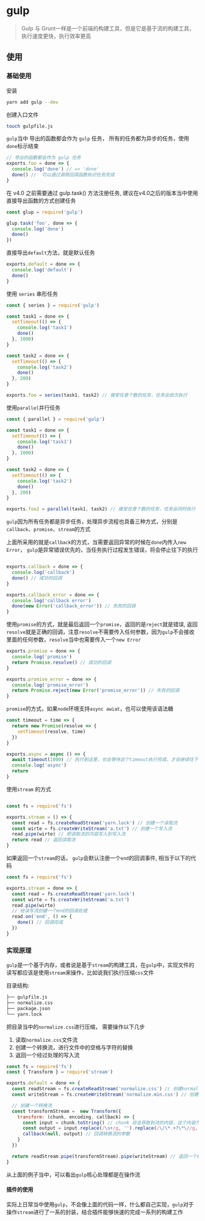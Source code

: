 # gulp

> Gulp 与 Grunt一样是一个前端的构建工具，但是它是基于流的构建工具，执行速度更快，执行效率更高

## 使用

### 基础使用

安装

```bash
yarn add gulp --dev
```

创建入口文件

```bash
touch gulpfile.js
```

`gulp`当中 导出的函数都会作为 `gulp` 任务， 所有的任务都为异步的任务，使用`done`标示结束

```js
// 导出的函数都会作为 gulp 任务
exports.foo = done => {
  console.log('done') // => 'done'
  done() //  可以通过调用回调函数标识任务完成
}
```

在 v4.0 之前需要通过 gulp.task() 方法注册任务, 建议在v4.0之后的版本当中使用直接导出函数的方式创建任务

```js
const glup = require('gulp')

glup.task('foo', done => {
  console.log('done')
  done()
})
```

直接导出`default`方法，就是默认任务

```js
exports.default = done => {
  console.log('default')
  done()
}
```

使用 `series` 串形任务

```js
const { series } = require('gulp')

const task1 = done => {
  setTimeout(() => {
    console.log('task1')
    done()
  }, 1000)
}

const task2 = done => {
  setTimeout(() => {
    console.log('task2')
    done()
  }, 200)
}

exports.foo = series(task1, task2) // 接受任意个数的任务，任务会依次执行
```

使用`parallel`并行任务

```js
const { parallel } = require('gulp')

const task1 = done => {
  setTimeout(() => {
    console.log('task1')
    done()
  }, 1000)
}

const task2 = done => {
  setTimeout(() => {
    console.log('task2')
    done()
  }, 200)
}

exports.foo2 = parallel(task1, task2) // 接受任意个数的任务，任务会同时执行
```

`gulp`因为所有任务都是异步任务，处理异步流程也具备三种方式，分别是`callback`、`promise`、`stream`的方式

上面所采用的就是`callback`的方式，当需要返回异常的时候在`done`内传入`new Error`， `gulp`是异常错误优先的，当任务执行过程发生错误，将会停止往下的执行

```js

exports.callback = done => {
  console.log('callback')
  done() // 成功的回调
}

exports.callback_error = done => {
  console.log('callback error')
  done(new Error('callback_error')) // 失败的回调
}
```

使用`promise`的方式，就是最后返回一个`promise`，返回的是`reject`就是错误, 返回`resolve`就是正确的回调，注意`resolve`不需要传入任何参数，因为`gulp`不会接收里面的任何参数，`resolve`当中也需要传入一个`new Error`

```js
exports.promise = done => {
  console.log('promise')
  return Promise.resolve() // 成功的回调
}

exports.promise_error = done => {
  console.log('promise_error')
  return Promise.reject(new Error('promise_error')) // 失败的回调
}
```

`promise`的方式，如果`node`环境支持`async awiat`，也可以使用该语法糖

```js
const timeout = time => {
  return new Promise(resolve => {
    setTimeout(resolve, time)
  })
}

exports.async = async () => {
  await timeout(1000) // 执行到这里，也会等待这个timeout执行完成，才会继续往下执行
  console.log('async')
  return
}
```

使用`stream` 的方式

```js

const fs = require('fs')

exports.stream = () => {
  const read = fs.createReadStream('yarn.lock') // 创建一个读取流
  const wirte = fs.createWriteStream('a.txt') // 创建一个写入流
  read.pipe(wirte) // 把读取流的内容写入到写入流
  return read // 返回读取流
}
```

如果返回一个`stream`的话， `gulp`会默认注册一个`end`的回调事件, 相当于以下的代码

```js
const fs = require('fs')

exports.stream = done => {
  const read = fs.createReadStream('yarn.lock')
  const wirte = fs.createWriteStream('a.txt')
  read.pipe(wirte)
  // 给读写流创建一个end的回调处理
  read.on('end', () => {
    done() // 回调完成
  })
}
```

### 实现原理

`gulp`是一个基于内存，或者说是基于`stream`的构建工具，在`gulp`中，实现文件的读写都应该是使用`stream`来操作，比如说我们执行压缩`css`文件

目录结构:

```bash
├── gulpfile.js
├── normalize.css
├── package.json
└── yarn.lock
```

把目录当中的`normalize.css`进行压缩， 需要操作以下几步

1. 读取`normalize.css`文件流
2. 创建一个转换流，进行文件中的空格与字符的替换
3. 返回一个经过处理的写入流

```js
const fs = require('fs')
const { Transform } = require('stream')

exports.default = done => {
  const readStream = fs.createReadStream('normalize.css') // 创建normalize.css的读取流
  const writeStream = fs.createWriteStream('normalize.min.css') // 创建normalize.min.css的写入流

  // 创建一个转换流
  const transformStream =  new Transform({
    transform: (chunk, encoding, callback) => {
      const input = chunk.toString() // chunk 将会获取到流的内容，这个内容为二进制的流，所以需要进行转换
      const output = input.replace(/\s+/g, '').replace(/\/\*.+?\*\//g, '') // 替换空格与注释为空字符串
      callback(null, output) // 回调转换流的参数
    }
  })

  return readStream.pipe(transformStream).pipe(writeStream) // 返回一个经过转换后的写入流
}
```

从上面的例子当中，可以看出`gulp`核心处理都是在操作流

#### 插件的使用

实际上日常当中使用`gulp`，不会像上面的代码一样，什么都自己实现，`gulp`对于操作`stream`进行了一系的封装，结合插件能够快速的完成一系列的构建工作

